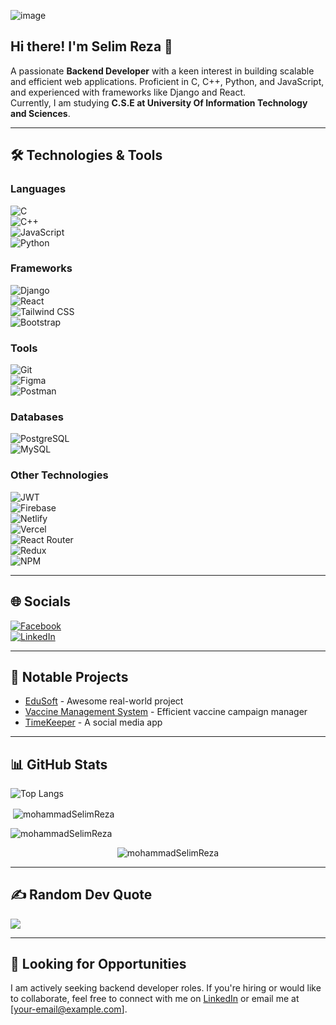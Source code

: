 ![image](https://github.com/user-attachments/assets/212c4516-8582-44ad-a602-f81330b21813)

## Hi there! I'm Selim Reza 👋  
A passionate **Backend Developer** with a keen interest in building scalable and efficient web applications. Proficient in C, C++, Python, and JavaScript, and experienced with frameworks like Django and React.  
Currently, I am studying **C.S.E at University Of Information Technology and Sciences**.

---

## 🛠️ Technologies & Tools  

### **Languages**  
![C](https://img.shields.io/badge/c-%2300599C.svg?style=flat-square&logo=c&logoColor=white)  
![C++](https://img.shields.io/badge/c++-%2300599C.svg?style=flat-square&logo=c%2B%2B&logoColor=white)  
![JavaScript](https://img.shields.io/badge/javascript-%23323330.svg?style=flat-square&logo=javascript&logoColor=%23F7DF1E)  
![Python](https://img.shields.io/badge/python-%2314354C.svg?style=flat-square&logo=python&logoColor=white)  

### **Frameworks**  
![Django](https://img.shields.io/badge/django-%23092E20.svg?style=flat-square&logo=django&logoColor=white)  
![React](https://img.shields.io/badge/react-%2320232a.svg?style=flat-square&logo=react&logoColor=%2361DAFB)  
![Tailwind CSS](https://img.shields.io/badge/tailwindcss-%2338B2AC.svg?style=flat-square&logo=tailwind-css&logoColor=white)  
![Bootstrap](https://img.shields.io/badge/bootstrap-%23563D7C.svg?style=flat-square&logo=bootstrap&logoColor=white)  

### **Tools**  
![Git](https://img.shields.io/badge/git-%23F05032.svg?style=flat-square&logo=git&logoColor=white)  
![Figma](https://img.shields.io/badge/figma-%23F24E1E.svg?style=flat-square&logo=figma&logoColor=white)  
![Postman](https://img.shields.io/badge/Postman-FF6C37?style=flat-square&logo=postman&logoColor=white)  

### **Databases**  
![PostgreSQL](https://img.shields.io/badge/postgresql-%23336791.svg?style=flat-square&logo=postgresql&logoColor=white)  
![MySQL](https://img.shields.io/badge/mysql-%2300f.svg?style=flat-square&logo=mysql&logoColor=white)  

### **Other Technologies**  
![JWT](https://img.shields.io/badge/JWT-black?style=flat-square&logo=JSON%20web%20tokens)  
![Firebase](https://img.shields.io/badge/firebase-%23039BE5.svg?style=flat-square&logo=firebase)  
![Netlify](https://img.shields.io/badge/netlify-%23000000.svg?style=flat-square&logo=netlify&logoColor=#00C7B7)  
![Vercel](https://img.shields.io/badge/vercel-%23000000.svg?style=flat-square&logo=vercel&logoColor=white)  
![React Router](https://img.shields.io/badge/React_Router-CA4245?style=flat-square&logo=react-router&logoColor=white)  
![Redux](https://img.shields.io/badge/redux-%23593d88.svg?style=flat-square&logo=redux&logoColor=white)  
![NPM](https://img.shields.io/badge/NPM-%23000000.svg?style=flat-square&logo=npm&logoColor=white)  

---

## 🌐 Socials  
[![Facebook](https://img.shields.io/badge/Facebook-%231877F2.svg?logo=Facebook&logoColor=white)](https://www.facebook.com/srreza1999/)  
[![LinkedIn](https://img.shields.io/badge/LinkedIn-%230077B5.svg?logo=linkedin&logoColor=white)](https://www.linkedin.com/in/selim-reza-a38a37318/)  

---

## 🚀 Notable Projects  
- [EduSoft](https://github.com/mohammadSelimReza/Learning-Management-System-Client) - Awesome real-world project  
- [Vaccine Management System](https://github.com/mohammadSelimReza/Vaccine_Management_System) - Efficient vaccine campaign manager  
- [TimeKeeper](https://github.com/mohammadSelimReza/TimeKeeper) - A social media app  

---

## 📊 GitHub Stats  
![Top Langs](https://github-readme-stats.vercel.app/api/top-langs/?username=mohammadSelimReza&layout=compact)  

<p>&nbsp;<img align="center" src="https://github-readme-stats.vercel.app/api?username=mohammadselimreza&show_icons=true&locale=en" alt="mohammadSelimReza" /></p>  

<p><img align="center" src="https://github-readme-streak-stats.herokuapp.com/?user=mohammadSelimReza&" alt="mohammadSelimReza" /></p>  

<p align="center"> <img src="https://komarev.com/ghpvc/?username=mohammadselimreza&label=Profile%20views&color=0e75b6&style=flat" alt="mohammadSelimReza" /> </p>  

---

## ✍️ Random Dev Quote  
![](https://quotes-github-readme.vercel.app/api?type=horizontal&theme=radical)  

---

## 🎯 Looking for Opportunities  
I am actively seeking backend developer roles. If you're hiring or would like to collaborate, feel free to connect with me on [LinkedIn](https://www.linkedin.com/in/selim-reza-a38a37318/) or email me at [your-email@example.com].
